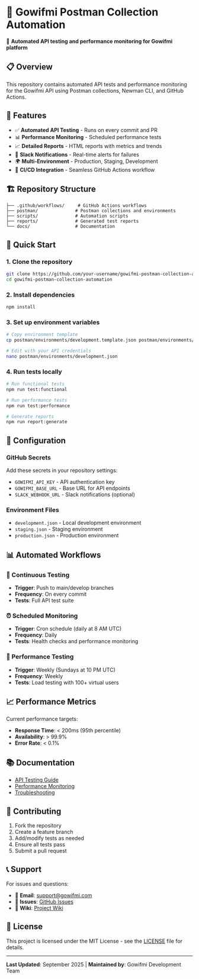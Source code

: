 # 🚀 Gowifmi Postman Collection Automation

🚀 **Automated API testing and performance monitoring for Gowifmi platform**

## 📋 Overview

This repository contains automated API tests and performance monitoring for the Gowifmi API using Postman collections, Newman CLI, and GitHub Actions.

## 🎯 Features

- ✅ **Automated API Testing** - Runs on every commit and PR
- 📊 **Performance Monitoring** - Scheduled performance tests
- 📈 **Detailed Reports** - HTML reports with metrics and trends
- 🔔 **Slack Notifications** - Real-time alerts for failures
- 🌍 **Multi-Environment** - Production, Staging, Development
- 📱 **CI/CD Integration** - Seamless GitHub Actions workflow

## 🏗️ Repository Structure

```
├── .github/workflows/     # GitHub Actions workflows
├── postman/              # Postman collections and environments
├── scripts/              # Automation scripts
├── reports/              # Generated test reports
└── docs/                 # Documentation
```

## 🚀 Quick Start

### 1. Clone the repository
```bash
git clone https://github.com/your-username/gowifmi-postman-collection-automation.git
cd gowifmi-postman-collection-automation
```

### 2. Install dependencies
```bash
npm install
```

### 3. Set up environment variables
```bash
# Copy environment template
cp postman/environments/development.template.json postman/environments/development.json

# Edit with your API credentials
nano postman/environments/development.json
```

### 4. Run tests locally
```bash
# Run functional tests
npm run test:functional

# Run performance tests  
npm run test:performance

# Generate reports
npm run report:generate
```

## 🔧 Configuration

### GitHub Secrets
Add these secrets in your repository settings:

- `GOWIFMI_API_KEY` - API authentication key
- `GOWIFMI_BASE_URL` - Base URL for API endpoints
- `SLACK_WEBHOOK_URL` - Slack notifications (optional)

### Environment Files
- `development.json` - Local development environment
- `staging.json` - Staging environment  
- `production.json` - Production environment

## 📊 Automated Workflows

### 🔄 Continuous Testing
- **Trigger**: Push to main/develop branches
- **Frequency**: On every commit
- **Tests**: Full API test suite

### ⏰ Scheduled Monitoring  
- **Trigger**: Cron schedule (daily at 8 AM UTC)
- **Frequency**: Daily
- **Tests**: Health checks and performance monitoring

### 🚀 Performance Testing
- **Trigger**: Weekly (Sundays at 10 PM UTC)
- **Frequency**: Weekly  
- **Tests**: Load testing with 100+ virtual users

## 📈 Performance Metrics

Current performance targets:
- **Response Time**: < 200ms (95th percentile)
- **Availability**: > 99.9%
- **Error Rate**: < 0.1%

## 📚 Documentation

- [API Testing Guide](docs/API-TESTING-GUIDE.md)
- [Performance Monitoring](docs/PERFORMANCE-MONITORING.md)
- [Troubleshooting](docs/TROUBLESHOOTING.md)

## 🤝 Contributing

1. Fork the repository
2. Create a feature branch
3. Add/modify tests as needed
4. Ensure all tests pass
5. Submit a pull request

## 📞 Support

For issues and questions:
- 📧 **Email**: support@gowifmi.com
- 🐛 **Issues**: [GitHub Issues](https://github.com/your-username/gowifmi-postman-collection-automation/issues)
- 📖 **Wiki**: [Project Wiki](https://github.com/your-username/gowifmi-postman-collection-automation/wiki)

## 📄 License

This project is licensed under the MIT License - see the [LICENSE](LICENSE) file for details.

---

**Last Updated**: September 2025 | **Maintained by**: Gowifmi Development Team
